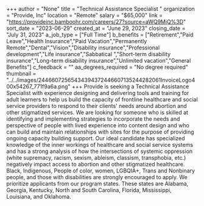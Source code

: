 +++
author = "None"
title = "Technical Assistance Specialist "
organization = "Provide, Inc"
location = "Remote"
salary = "$65,000"
link = "https://provideinc.bamboohr.com/careers/27?source=aWQ9MjQ%3D"
sort_date = "2023-06-29"
created_at = "June 29, 2023"
closing_date = "July 31, 2023"
a_job_type = ["Full Time"]
b_benefits = ["Retirement","Paid Leave","Health Insurance","Paid Vacation","Permanently Remote","Dental","Vision","Disability insurance","Professional development","Life insurance","Sabbatical ","Short-term disability insurance","Long-term disability insurance","Unlimited vacation","General Benefits"]
c_feedback = ""
aa_degrees_required = "No degree required"
thumbnail = "../../images/24466072565434394372446607135244282061InvoiceLogo400x54267_771f9a6a.png"
+++
Provide is seeking a Technical Assistance Specialist with experience designing and delivering tools and training for adult learners to help us build the capacity of frontline healthcare and social service providers to respond to their clients' needs around abortion and other stigmatized services. We are looking for someone who is skilled at identifying and implementing strategies to incorporate the needs and perspective of people with lived experience into content design and who can build and maintain relationships with sites for the purpose of providing ongoing capacity building support. Our ideal candidate has specialized knowledge of the inner workings of healthcare and social service systems and has a strong analysis of how the intersections of systemic oppression (white supremacy, racism, sexism, ableism, classism, transphobia, etc.) negatively impact access to abortion and other stigmatized healthcare.   Black, Indigenous, People of color, women, LGBQIA+, Trans and Nonbinary people, and those with disabilities are strongly encouraged to apply.  We prioritize applicants from our program states. These states are Alabama, Georgia, Kentucky, North and South Carolina, Florida, Mississippi, Louisiana, and Oklahoma.  